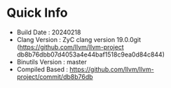 # Quick Info
* Build Date : 20240218
* Clang Version : ZyC clang version 19.0.0git (https://github.com/llvm/llvm-project db8b76dbb07d4053a4e44baf1518c9ea0d84c844)
* Binutils Version : master
* Compiled Based : https://github.com/llvm/llvm-project/commit/db8b76db

